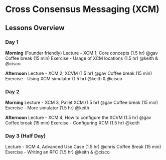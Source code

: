 # Cross Consensus Messaging (XCM)

## Lessons Overview

### Day 1

**Morning** (Founder friendly)
Lecture - XCM 1, Core concepts (1.5 hr) @gav
Coffee break (15 min)
Exercise - Usage of XCM locations (1.5 hr) @keith & @cisco

**Afternoon**
Lecture - XCM 2, XCVM (1.5 hr) @gav
Coffee break (15 min)
Exercise - Using XCM simulator (1.5 hr) @keith & @cisco

### Day 2

**Morning**
Lecture - XCM 3, Pallet XCM (1.5 hr) @gav
Coffee break (15 min)
Exercise - More simulator (1.5 hr) @keith

**Afternoon**
Lecture - XCM 4, How to configure the XCVM (1.5 hr) @gav
Coffee break (15 min)
Exercise - Configuring XCM (1.5 hr) @keith

### Day 3 (Half Day)

Lecture - XCM 4, Advanced Use Case (1.5 hr) @chris
Coffee Break (15 min)
Exercise - Writing an RFC (1.5 hr) @keith & @cisco

